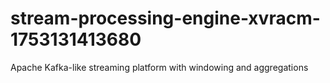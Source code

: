 # stream-processing-engine-xvracm-1753131413680
Apache Kafka-like streaming platform with windowing and aggregations
